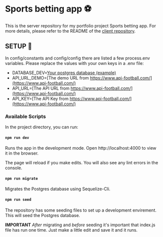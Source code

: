 # Sports betting app :soccer:

This is the server repository for my portfolio project Sports betting app. For more details, please refer to the README of the [client repository](https://github.com/mipes4/sportsbetting_fe).

## SETUP :electric_plug:

In config/constants and config/config there are listed a few process.env variables. Please replace the values with your own keys in a .env file:

- DATABASE_DEV=[Your postgres database (example)](https://www.elephantsql.com/)
- API_URL_DEMO=[The demo URL from https://www.api-football.com/](https://www.api-football.com/)
- API_URL=[The API URL from https://www.api-football.com/](https://www.api-football.com/)
- API_KEY=[The API Key from https://www.api-football.com/](https://www.api-football.com/)

### Available Scripts

In the project directory, you can run:

#### `npm run dev`

Runs the app in the development mode.
Open http://localhost:4000 to view it in the browser.

The page will reload if you make edits.
You will also see any lint errors in the console.

#### `npm run migrate`

Migrates the Postgres database using Sequelize-Cli.

#### `npm run seed`

The repository has some seeding files to set up a development envirement. This will seed the Postgres database.

**IMPORTANT**
_After_ migrating and _before_ seeding it's important that index.js file has run one time. Just make a little edit and save it and it runs.
